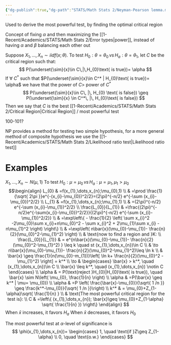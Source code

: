 ```yaml
---
{"dg-publish":true,"dg-path":"STATS/Math Stats 2/Neyman-Pearson lemma.md","permalink":"/stats/math-stats-2/neyman-pearson-lemma/","created":"2025-03-18T20:06:28.820-04:00","updated":"2025-07-07T17:32:42.484-04:00"}
---
```


Used to derive the most powerful test, by finding the optimal critical region

Concept of fixing $\alpha$ and then maximizing the [[1-Recent/Academics/STATS/Math Stats 2/Error types\|power]], instead of having $\alpha$ and $\beta$ balancing each other out

Suppose $X_{1},\dots,X_{n}\sim iid f(x;\theta)$. To test $H_{0}:\theta=\theta_{0}\, vs \,H_{a}:\theta=\theta_{1}$, let $C$ be the critical region such that:
$$
P(\underset{\sim}{x}\in C\,|\,H_{0}\text{ is true})= \alpha
$$
If $\forall$ $C^*$ such that $P(\underset{\sim}{x}\in C^* | H_{0}\text{ is true})= \alpha$ we have that the power of $C>$ power of $C^*$ 
$$
P(\underset{\sim}{x}\in C\, |\, H_{0} \text{ is false}) \geq P(\underset{\sim}{x} \in C^*\, |\, H_{0}\text{ is false})
$$
Then we say that $C$ is the best [[1-Recent/Academics/STATS/Math Stats 2/Critical Region\|Critical Region]] / most powerful test

100-101?

NP provides a method for testing two simple hypothesis, for a more general method of composite hypothesis we use the [[1-Recent/Academics/STATS/Math Stats 2/Likelihood ratio test\|Likelihood ratio test]]


# Examples
$X_{1},\dots,X_{n}\sim N(\mu,1)$ To test $H_{0}:\mu=\mu_{0}\, vs\,H_{a}:\mu=\mu_{1},\, \mu_{1}>\mu_{0}$
$$\begin{align}
L_{0} & =f(x_{1},\dots,x_{n};\mu_{0},1) \\
 & =\prod \frac{1}{\sqrt{ 2\pi }}e^{-(x_{i}-\mu_{0})^2/2}=(2\pi)^{-n/2} e^{-\sum (x_{i}-\mu_{0})^2/2} \\
L_{1} & =f(x_{1},\dots,x_{n};\mu_{1},1) \\
 & =(2\pi)^{-n/2} e^{-\sum (x_{i}-\mu_{1})^2/2} \\
\frac{L_{0}}{L_{1}} & =\frac{(2\pi)^{-n/2}e^{-\sum(x_{i}-\mu_{0})^2/2}}{(2\pi)^{-n/2} e^{-\sum (x_{i}-\mu_{1})^2/2}} \\
 & =\exp\left\{ - \frac{1}{2} \left( \sum x_{i}^2 -2\mu_{0}\sum x_{i}+n\mu_{0}^2 - \sum x_{i}^2 + 2\mu_{1}\sum x_{i} - n\mu_{1}^2 \right) \right\} \\
 & =\exp\left( n\bar{x}(\mu_{0}-\mu_{1})- \frac{n}{2}(\mu_{0}^2-\mu_{1}^2) \right) \\
 & \text{now to find a region and }K: \\
\frac{L_{0}}{L_{1}} & = e^{n\bar{x}(\mu_{0}-\mu_{1})- \frac{n}{2}(\mu_{0}^2-\mu_{1}^2) } \leq k \quad st (x_{1},\dots,x_{n})\in C \\
 & \to n\bar{x}(\mu_{0}-\mu_{1})- \frac{n}{2}(\mu_{0}^2-\mu_{1}^2)\leq \ln k  \\
 & \bar{x} \geq \frac{1}{n(\mu_{0}-m_{1})}\left[ \ln k+ \frac{n}{2}(\mu_{0}^2 -\mu_{1}^2) \right] = k^* \\
 \to  & \begin{cases}
\bar{x} > k^*, \quad (x_{1},\dots,x_{n})\in C \\
\bar{x} \leq k^*, \quad (x_{1},\dots,x_{n}) \notin C
\end{cases} \\
 \alpha & = P(\text{reject }H_{0}|H_{0}\text{ is true}), \quad \bar{x} \sim N\left( \mu_{0}, \frac{1}{n} \right) \\
\alpha & =P(\bar{x} \geq k^* | \mu= \mu_{0}) \\
\alpha & =P \left( \frac{\bar{x}-\mu_{0}}{\sqrt{ 1 /n }} \geq \frac{k^*-\mu_{0}}{\sqrt{  1 /n }}\right) \\
k^* & = \mu_{0}+Z_{1-\alpha}\sqrt{ \frac{1}{n} } \\
 & \text{The most powerful critical region for the test is}: \\
C & =\left\{ (x_{1},\dots,x_{n}); \bar{x}\geq \mu_{0}+Z_{1-\alpha} \sqrt{ \frac{1}{n} }) \right\}
\end{align}
$$
When $\bar{x}$ increases, it favors $H_{a}$
When $\bar{x}$ decreases, it favors $H_{0}$

The most powerful test at $\alpha$-level of significance is
$$
\phi(x_{1},\dots,x_{n})= \begin{cases}
 1, \quad \text{if }Z\geq Z_{1-\alpha} \\
0, \quad \text{o.w.}
\end{cases}
$$
